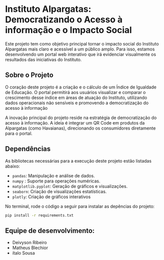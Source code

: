 # Instituto Alpargatas: Democratizando o Acesso à informação e o Impacto Social
Este projeto tem como objetivo principal tornar o impacto social do Instituto Alpargatas mais claro e acessível a um público amplo. Para isso, estamos desenvolvendo um portal web interativo que irá evidenciar visualmente os resultados das iniciativas do Instituto.

## Sobre o Projeto
O coração deste projeto é a criação e o cálculo de um Índice de Igualdade de Educação. O portal permitirá aos usuários visualizar e comparar o crescimento desse índice em áreas de atuação do Instituto, utilizando dados operacionais não sensíveis e promovendo a democratização do acesso à informação

A inovação principal do projeto reside na estratégia de democratização do acesso à informação. A ideia é integrar um QR Code em produtos da Alpargatas (como Havaianas), direcionando os consumidores diretamente para o portal.

## Dependências
As bibliotecas necessárias para a execução deste projeto estão listadas abaixo:
- `pandas`: Manipulação e análise de dados.
- `numpy` : Suporte para operações numéricas.
- `matplotlib.pyplot`: Geração de gráficos e visualizações.
- `seaborn`: Criação de visualizações estatísticas.
- `plotly`: Criação de gráficos interativos

No terminal, rode o código a seguir para instalar as depências do projeto:
```bash
pip install -r requirements.txt
``` 

## Equipe de desenvolvimento:
- Deivyson Ribeiro
- Matheus Blechior
- ítalo Sousa